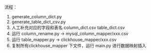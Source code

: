 流程：
1. generate_column_dict.py
2. generate_table_dict_csv.py
3. 人工补充对应的字段和表名 column_dict.csv table_dict.csv
4. 运行 column_rename.py -> mysql_column_mapper/xxx.csv
5. 运行 table_mapper.py -> clickhouse_mapper/xxx.csv
6. 复制所有clickhouse_mapper 下文件，运行 main.py 进行数据映射插入